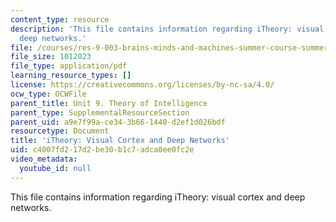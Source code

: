 ```yaml
---
content_type: resource
description: 'This file contains information regarding iTheory: visual cortex and
  deep networks.'
file: /courses/res-9-003-brains-minds-and-machines-summer-course-summer-2015/c4007fd217d2be30b1c7adca0ee0fc2e_MITRES_9_003SUM15_Lec9-1.pdf
file_size: 1012023
file_type: application/pdf
learning_resource_types: []
license: https://creativecommons.org/licenses/by-nc-sa/4.0/
ocw_type: OCWFile
parent_title: Unit 9. Theory of Intelligence
parent_type: SupplementalResourceSection
parent_uid: a9e7f99a-ce34-3b66-1440-d2ef1d026bdf
resourcetype: Document
title: 'iTheory: Visual Cortex and Deep Networks'
uid: c4007fd2-17d2-be30-b1c7-adca0ee0fc2e
video_metadata:
  youtube_id: null
---
```

This file contains information regarding iTheory: visual cortex and deep networks.